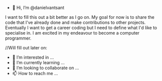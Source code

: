 - 👋 Hi, I’m @danielvantsant

I want to fill this out a bit better as I go on.
My goal for now is to share the code that I've already done and make contributions to other projects.
Eventually I want to get a career coding but I need to define what I'd like to specialise in. 
I am excited in my endeavour to become a computer programmer.


//Will fill out later on:
- 👀 I’m interested in ...
- 🌱 I’m currently learning ...
- 💞️ I’m looking to collaborate on ...
- 📫 How to reach me ...

<!---
danielvantsant/danielvantsant is a ✨ special ✨ repository because its `README.md` (this file) appears on your GitHub profile.
You can click the Preview link to take a look at your changes.
--->
